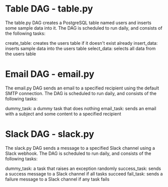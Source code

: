 # Table DAG - table.py
The table.py DAG creates a PostgreSQL table named users and inserts some sample data into it. 
The DAG is scheduled to run daily, and consists of the following tasks:

create_table: creates the users table if it doesn't exist already
insert_data: inserts sample data into the users table
select_data: selects all data from the users table

# Email DAG - email.py
The email.py DAG sends an email to a specified recipient using the default SMTP connection. 
The DAG is scheduled to run daily, and consists of the following tasks:

dummy_task: a dummy task that does nothing
email_task: sends an email with a subject and some content to a specified recipient

# Slack DAG - slack.py
The slack.py DAG sends a message to a specified Slack channel using a Slack webhook. 
The DAG is scheduled to run daily, and consists of the following tasks:

dummy_task: a task that raises an exception randomly
success_task: sends a success message to a Slack channel if all tasks succeed
fail_task: sends a failure message to a Slack channel if any task fails
